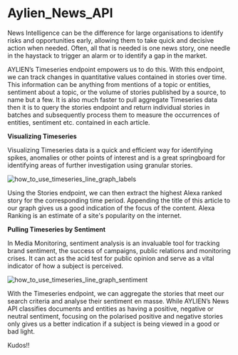 # Aylien_News_API

News Intelligence can be the difference for large organisations to identify risks and opportunities early, allowing them to take quick and decisive action when needed. Often, all that is needed is one news story, one needle in the haystack to trigger an alarm or to identify a gap in the market. 

AYLIEN’s Timeseries endpoint empowers us to do this. With this endpoint, we can track changes in quantitative values contained in stories over time. This information can be anything from mentions of a topic or entities, sentiment about a topic, or the volume of stories published by a source, to name but a few. It is also much faster to pull aggregate Timeseries data then it is to query the stories endpoint and return individual stories in batches and subsequently process them to measure the occurrences of entities, sentiment etc. contained in each article.

**Visualizing Timeseries**

Visualizing Timeseries data is a quick and efficient way for identifying spikes, anomalies or other points of interest and is a great springboard for identifying areas of further investigation using granular stories. 

![how_to_use_timeseries_line_graph_labels](https://user-images.githubusercontent.com/26651731/111426199-4e732300-871a-11eb-9fb4-b3dfd3172511.png)


Using the Stories endpoint, we can then extract the highest Alexa ranked story for the corresponding time period. Appending the title of this article to our graph gives us a good indication of the focus of the content. Alexa Ranking is an estimate of a site's popularity on the internet.

**Pulling Timeseries by Sentiment**

In Media Monitoring, sentiment analysis is an invaluable tool for tracking brand sentiment, the success of campaigns, public relations and monitoring crises. It can act as the acid test for public opinion and serve as a vital indicator of how a subject is perceived. 

![how_to_use_timeseries_line_graph_sentiment](https://user-images.githubusercontent.com/26651731/111426245-5fbc2f80-871a-11eb-8b47-98a8330906a5.png)

With the Timeseries endpoint, we can aggregate the stories that meet our search criteria and analyse their sentiment en masse. While AYLIEN’s News API classifies documents and entities as having a positive, negative or neutral sentiment, focusing on the polarised positive and negative stories only gives us a better indication if a subject is being viewed in a good or bad light.


Kudos!!



